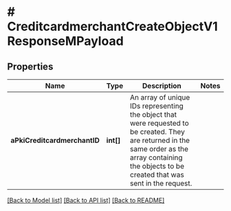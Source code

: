 # # CreditcardmerchantCreateObjectV1ResponseMPayload

## Properties

Name | Type | Description | Notes
------------ | ------------- | ------------- | -------------
**aPkiCreditcardmerchantID** | **int[]** | An array of unique IDs representing the object that were requested to be created.  They are returned in the same order as the array containing the objects to be created that was sent in the request. |

[[Back to Model list]](../../README.md#models) [[Back to API list]](../../README.md#endpoints) [[Back to README]](../../README.md)
